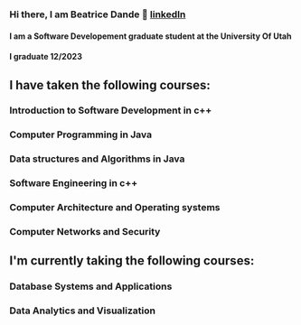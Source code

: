 ### Hi there, I am Beatrice Dande  👋 [linkedIn]

#### I am a Software Developement graduate student at the University Of Utah 
#### I graduate 12/2023

## I have taken the following courses:

### Introduction to Software Development in c++ 
### Computer Programming in Java
### Data structures and Algorithms in Java
### Software Engineering in c++
### Computer Architecture and Operating systems
### Computer Networks and Security

## I'm currently taking the following courses:
### Database Systems and Applications
### Data Analytics and Visualization

[linkedIn]: https://www.linkedin.com/in/beatrice-dande

<!--
**BeatriceDande/BeatriceDande** is a ✨ _special_ ✨ repository because its `README.md` (this file) appears on your GitHub profile.

Here are some ideas to get you started:

- 🔭 I’m currently working on ...
- 🌱 I’m currently learning ...
- 👯 I’m looking to collaborate on ...
- 🤔 I’m looking for help with ...
- 💬 Ask me about ...
- 📫 How to reach me: ...
- 😄 Pronouns: ...
- ⚡ Fun fact: ...
-->
